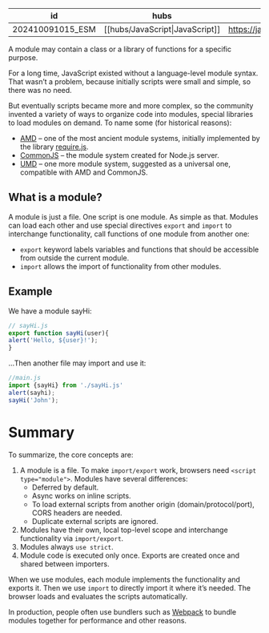 
| id               | hubs                            | source                          |
| ---------------- | ------------------------------- | ------------------------------- |
| 202410091015_ESM | [[hubs/JavaScript\|JavaScript]] | https://javascript.info/modules |
A module may contain a class or a library of functions for a specific purpose.

For a long time, JavaScript existed without a language-level module syntax. That wasn’t a problem, because initially scripts were small and simple, so there was no need.

But eventually scripts became more and more complex, so the community invented a variety of ways to organize code into modules, special libraries to load modules on demand.
To name some (for historical reasons):
- [AMD](https://en.wikipedia.org/wiki/Asynchronous_module_definition) – one of the most ancient module systems, initially implemented by the library [require.js](https://requirejs.org/).
- [CommonJS](https://wiki.commonjs.org/wiki/Modules/1.1) – the module system created for Node.js server.
- [UMD](https://github.com/umdjs/umd) – one more module system, suggested as a universal one, compatible with AMD and CommonJS.
## What is a module?
A module is just a file. One script is one module. As simple as that.
Modules can load each other and use special directives `export` and `import` to interchange functionality, call functions of one module from another one:

- `export` keyword labels variables and functions that should be accessible from outside the current module.
- `import` allows the import of functionality from other modules.
## Example 
We have a module sayHi:
```javascript
// sayHi.js
export function sayHi(user){
alert('Hello, ${user}!');
}
```
…Then another file may import and use it:
```javascript
//main.js
import {sayHi} from './sayHi.js'
alert(sayhi);
sayHi('John');
```
# Summary
To summarize, the core concepts are:

1. A module is a file. To make `import/export` work, browsers need `<script type="module">`. Modules have several differences:
    - Deferred by default.
    - Async works on inline scripts.
    - To load external scripts from another origin (domain/protocol/port), CORS headers are needed.
    - Duplicate external scripts are ignored.
2. Modules have their own, local top-level scope and interchange functionality via `import/export`.
3. Modules always `use strict`.
4. Module code is executed only once. Exports are created once and shared between importers.

When we use modules, each module implements the functionality and exports it. Then we use `import` to directly import it where it’s needed. The browser loads and evaluates the scripts automatically.

In production, people often use bundlers such as [Webpack](https://webpack.js.org/) to bundle modules together for performance and other reasons.


